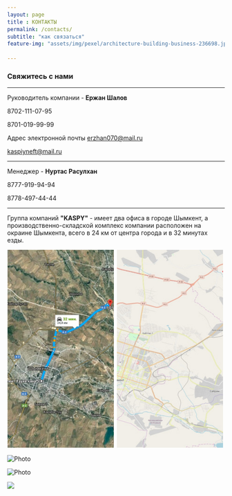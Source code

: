 ```yaml
--- 
layout: page
title : КОНТАКТЫ
permalink: /contacts/
subtitle: "как связаться" 
feature-img: "assets/img/pexel/architecture-building-business-236698.jpg"

---
```

### Свяжитесь с нами
---

Руководитель компании - **Ержан Шалов**

8702-111-07-95

8701-019-99-99

Адрес электронной почты [erzhan070@mail.ru](mailto:erzhan070@mail.ru)

[kaspiyneft@mail.ru](mailto:kaspiyneft@mail.ru)

---

Менеджер - **Нуртас Расулхан**

8777-919-94-94

8778-497-44-44

---

Группа компаний **"KASPY"** - имеет два офиса в городе Шымкент, а производственно-складской комплекс компании расположен на окраине Шымкента, всего в 24 км от центра города и в 32 минутах езды.

<img src="/assets/img/map.PNG"  alt="photo" width="500px"/>

![](cc/assets/img/map.PNG "Photo")

![Photo](cc/assets/img/green.PNG "Photo")

<img src="cc/assets/img/green.PNG" width="100" heigh="100">
